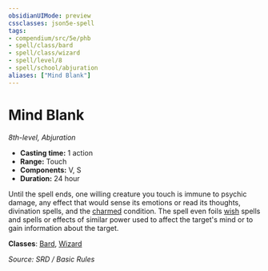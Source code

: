 ```yaml
---
obsidianUIMode: preview
cssclasses: json5e-spell
tags:
- compendium/src/5e/phb
- spell/class/bard
- spell/class/wizard
- spell/level/8
- spell/school/abjuration
aliases: ["Mind Blank"]
---
```

# Mind Blank
*8th-level, Abjuration*  

- **Casting time:** 1 action
- **Range:** Touch
- **Components:** V, S
- **Duration:** 24 hour

Until the spell ends, one willing creature you touch is immune to psychic damage, any effect that would sense its emotions or read its thoughts, divination spells, and the [charmed](Conditions.md#charmed) condition. The spell even foils [wish](wish.md) spells and spells or effects of similar power used to affect the target's mind or to gain information about the target.

**Classes**: [Bard](bard.md), [Wizard](wizard.md)

*Source: SRD / Basic Rules*